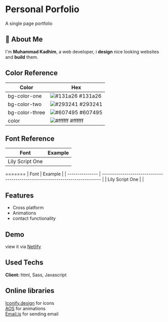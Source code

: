 # Personal Porfolio

A single page portfolio

## 🚀 About Me

I'm **Muhammad Kadhim**, a web developer, i **design** nice looking websites and **build** them.

## Color Reference

| Color          | Hex                                                              |
| -------------- | ---------------------------------------------------------------- |
| bg-color-one   | ![#131a26](https://via.placeholder.com/10/131a26?text=+) #131a26 |
| bg-color-two   | ![#293241](https://via.placeholder.com/10/293241?text=+) #293241 |
| bg-color-three | ![#607495](https://via.placeholder.com/10/607495?text=+) #607495 |
| color          | ![#ffffff](https://via.placeholder.com/10/ffffff?text=+) #ffffff |

## Font Reference

| Font            | Example |
| --------------- | ------- |
| Lily Script One |         |

=======
| Font | Example |
| --------------- | ----------------------------------------------------------------------------- |
| Lily Script One | |

## Features

-   Cross platform
-   Animations
-   contact functionality

## Demo

view it via
[Netlify](https://muhammad-kadhim.netlify.app/)

## Used Techs

**Client:** html, Sass, Javascript

## Online libraries

[Iconify.design](https://iconify.design/) for icons\
[AOS](https://michalsnik.github.io/aos/) for animations\
[Email.js](https://www.emailjs.com/) for sending email
